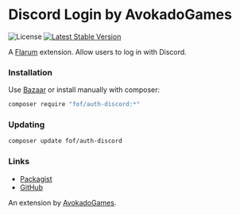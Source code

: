 # Discord Login by AvokadoGames

![License](https://img.shields.io/badge/license-MIT-blue.svg) [![Latest Stable Version](https://img.shields.io/packagist/v/fof/auth-discord.svg)](https://packagist.org/packages/fof/auth-discord)

A [Flarum](http://flarum.org) extension. Allow users to log in with Discord.

### Installation

Use [Bazaar](https://discuss.flarum.org/d/5151-flagrow-bazaar-the-extension-marketplace) or install manually with composer:

```sh
composer require "fof/auth-discord:*"
```

### Updating

```sh
composer update fof/auth-discord
```

### Links

- [Packagist](https://packagist.org/packages/fof/auth-discord)
- [GitHub](https://github.com/AvokadoGames/auth-discord)

An extension by [AvokadoGames](https://github.com/AvokadoGames).
